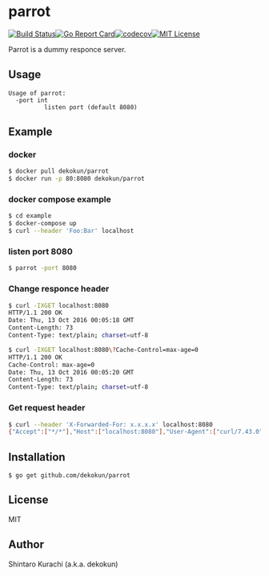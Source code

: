 # parrot

[![Build Status](https://travis-ci.org/dekokun/parrot.svg?branch=master)](https://travis-ci.org/dekokun/parrot)[![Go Report Card](https://goreportcard.com/badge/github.com/dekokun/parrot)](https://goreportcard.com/report/github.com/dekokun/parrot)[![codecov](https://codecov.io/gh/dekokun/parrot/branch/master/graph/badge.svg)](https://codecov.io/gh/dekokun/parrot)[![MIT License](http://img.shields.io/badge/license-MIT-blue.svg?style=flat)](LICENSE)

Parrot is a dummy responce server.

## Usage

```
Usage of parrot:
  -port int
          listen port (default 8080)
```

## Example

### docker

```bash
$ docker pull dekokun/parrot
$ docker run -p 80:8080 dekokun/parrot
```

### docker compose example

```bash
$ cd example
$ docker-compose up
$ curl --header 'Foo:Bar' localhost
```

### listen port 8080

```bash
$ parrot -port 8080
```

### Change responce header

```bash
$ curl -IXGET localhost:8080
HTTP/1.1 200 OK
Date: Thu, 13 Oct 2016 00:05:18 GMT
Content-Length: 73
Content-Type: text/plain; charset=utf-8

$ curl -IXGET localhost:8080\?Cache-Control=max-age=0
HTTP/1.1 200 OK
Cache-Control: max-age=0
Date: Thu, 13 Oct 2016 00:05:20 GMT
Content-Length: 73
Content-Type: text/plain; charset=utf-8
```

### Get request header

```bash
$ curl --header 'X-Forwarded-For: x.x.x.x' localhost:8080
{"Accept":["*/*"],"Host":["localhost:8080"],"User-Agent":["curl/7.43.0"],"X-Forwarded-For":["x.x.x.x"]}
```

## Installation

```
$ go get github.com/dekokun/parrot
```

## License

MIT

## Author

Shintaro Kurachi (a.k.a. dekokun)
